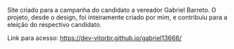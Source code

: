Site criado para a campanha do candidato a vereador Gabriel Barreto. O projeto, desde o design, foi inteiramente criado por mim, e contribuiu para a eleição do respectivo candidato.

Link para acesso: https://dev-vitorbr.github.io/gabriel13666/ 

